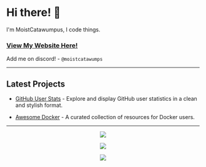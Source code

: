 # Hi there! 👋

I'm MoistCatawumpus, I code things.

### [**View My Website Here!**](https://moistcatawumpus.github.io/)

Add me on discord! - `@moistcatawumps`

---

## Latest Projects
- [GitHub User Stats](https://moistcatawumpus.github.io/github-user-stats/) - Explore and display GitHub user statistics in a clean and stylish format.

- [Awesome Docker](https://moistcatawumpus.github.io/awesome-docker/) - A curated collection of resources for Docker users.

---
<p align="center">
  <img src=https://github-readme-stats.vercel.app/api?username=MoistCatawumpus&theme=tokyonight&hide_border=false&include_all_commits=true&count_private=true)>
</p>

<p align="center">
  <img src=https://github-contributor-stats.vercel.app/api?username=MoistCatawumpus&limit=5&theme=tokyonight&combine_all_yearly_contributions=true>
<p></p>

<p align="center">
  <img src=https://quotes-github-readme.vercel.app/api?type=horizontal&theme=tokyonight>
<p></p>
